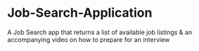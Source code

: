 # Job-Search-Application
A Job Search app that returns a list of available job listings &amp; an accompanying video on how to prepare for an interview
